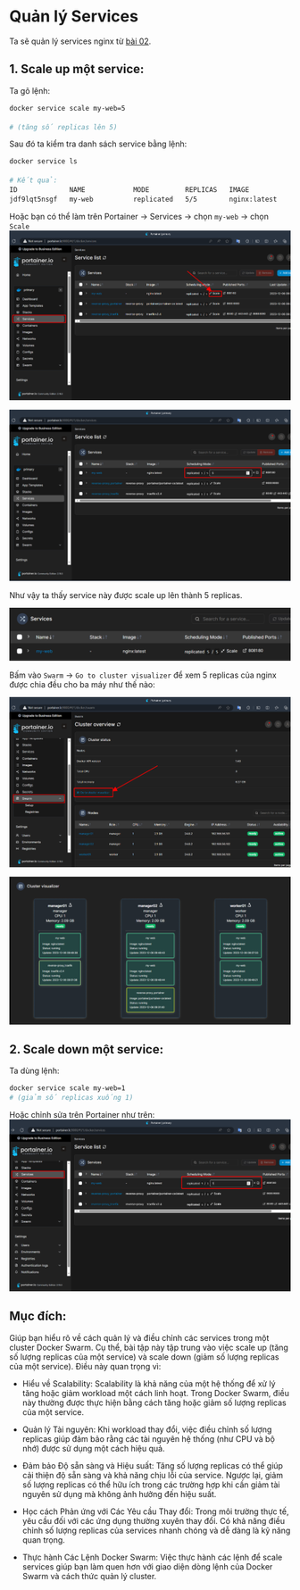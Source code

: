 # Quản lý Services
Ta sẽ quản lý services nginx từ [bài 02](https://github.com/lekien-2803/docker-swarm-practice/tree/main/02-deploy-simple-service).

## 1. Scale up một service: 
Ta gõ lệnh:

```bash
docker service scale my-web=5

# (tăng số replicas lên 5)
```

Sau đó ta kiểm tra danh sách service bằng lệnh:

```bash
docker service ls

# Kết quả:
ID             NAME            MODE         REPLICAS   IMAGE                           PORTS
jdf9lqt5nsgf   my-web          replicated   5/5        nginx:latest                    *:8081->80/tcp
```

Hoặc bạn có thể làm trên Portainer -> Services -> chọn `my-web` -> chọn `Scale`
![Alt text](./images/scale.png)

![Alt text](./images/scale-up-to-5.png)

Như vậy ta thấy service này được scale up lên thành 5 replicas.

![Alt text](./images/5-replicas.png)

Bấm vào `Swarm` -> `Go to cluster visualizer` để xem 5 replicas của nginx được chia đều cho ba máy như thế nào:

![Alt text](./images/cluster-view.png)

![Alt text](./images/cluster-visualizer.png)

## 2. Scale down một service: 
Ta dùng lệnh:

```bash
docker service scale my-web=1 
# (giảm số replicas xuống 1)
```

Hoặc chỉnh sửa trên Portainer như trên:
![Alt text](./images/scale-down.png)

## Mục đích:

Giúp bạn hiểu rõ về cách quản lý và điều chỉnh các services trong một cluster Docker Swarm. Cụ thể, bài tập này tập trung vào việc scale up (tăng số lượng replicas của một service) và scale down (giảm số lượng replicas của một service). Điều này quan trọng vì:

- Hiểu về Scalability: Scalability là khả năng của một hệ thống để xử lý tăng hoặc giảm workload một cách linh hoạt. Trong Docker Swarm, điều này thường được thực hiện bằng cách tăng hoặc giảm số lượng replicas của một service.

- Quản lý Tài nguyên: Khi workload thay đổi, việc điều chỉnh số lượng replicas giúp đảm bảo rằng các tài nguyên hệ thống (như CPU và bộ nhớ) được sử dụng một cách hiệu quả.

- Đảm bảo Độ sẵn sàng và Hiệu suất: Tăng số lượng replicas có thể giúp cải thiện độ sẵn sàng và khả năng chịu lỗi của service. Ngược lại, giảm số lượng replicas có thể hữu ích trong các trường hợp khi cần giảm tài nguyên sử dụng mà không ảnh hưởng đến hiệu suất.

- Học cách Phản ứng với Các Yêu cầu Thay đổi: Trong môi trường thực tế, yêu cầu đối với các ứng dụng thường xuyên thay đổi. Có khả năng điều chỉnh số lượng replicas của services nhanh chóng và dễ dàng là kỹ năng quan trọng.

- Thực hành Các Lệnh Docker Swarm: Việc thực hành các lệnh để scale services giúp bạn làm quen hơn với giao diện dòng lệnh của Docker Swarm và cách thức quản lý cluster.